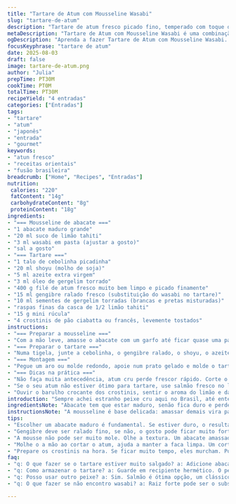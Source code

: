 ```yaml
---
title: "Tartare de Atum com Mousseline Wasabi"
slug: "tartare-de-atum"
description: "Tartare de atum fresco picado fino, temperado com toque de gengibre e óleo de gergelim torrado. Mousseline feita de abacate amassado com limão e wasabi, servida com mini rúcula e crostini de ciabatta. Sementes de gergelim tostadas e raspas de limão para finalizar. Receita livre de laticínios, ovos e oleaginosas, com sabor oriental e toque cítrico."
metaDescription: "Tartare de Atum com Mousseline Wasabi é uma combinação refrescante e sofisticada que traz o sabor do mar com um toque oriental."
ogDescription: "Aprenda a fazer Tartare de Atum com Mousseline Wasabi. Um prato elegante que combina frescor e sabor intenso, ideal para entradas."
focusKeyphrase: "tartare de atum"
date: 2025-08-03
draft: false
image: tartare-de-atum.png
author: "Julia"
prepTime: PT30M
cookTime: PT0M
totalTime: PT30M
recipeYield: "4 entradas"
categories: ["Entradas"]
tags:
- "tartare"
- "atum"
- "japonês"
- "entrada"
- "gourmet"
keywords:
- "atun fresco"
- "receitas orientais"
- "fusão brasileira"
breadcrumb: ["Home", "Recipes", "Entradas"]
nutrition: 
 calories: "220"
 fatContent: "14g"
 carbohydrateContent: "8g"
 proteinContent: "18g"
ingredients:
- "=== Mousseline de abacate ==="
- "1 abacate maduro grande"
- "20 ml suco de limão tahiti"
- "3 ml wasabi em pasta (ajustar a gosto)"
- "sal a gosto"
- "=== Tartare ==="
- "1 talo de cebolinha picadinha"
- "20 ml shoyu (molho de soja)"
- "5 ml azeite extra virgem"
- "3 ml óleo de gergelim torrado"
- "400 g filé de atum fresco muito bem limpo e picado finamente"
- "15 ml gengibre ralado fresco (substituição do wasabi no tartare)"
- "10 ml sementes de gergelim torradas (brancas e pretas misturadas)"
- "raspas finas da casca de 1/2 limão tahiti"
- "15 g mini rúcula"
- "4 crostinis de pão ciabatta ou francês, levemente tostados"
instructions:
- "=== Preparar a mousseline ==="
- "Com a mão leve, amasse o abacate com um garfo até ficar quase uma pasta, mas com um pouco de textura ainda. Misture o suco de limão e o wasabi. Não exagere no wasabi; vai com calma, sempre ajusta no final. Tempere com sal, cubra com filme e deixa na geladeira por pelo menos 15 minutos, pra firmar e os sabores se casarem."
- "=== Preparar o tartare ==="
- "Numa tigela, junte a cebolinha, o gengibre ralado, o shoyu, o azeite e o óleo de gergelim. Misture usando um batedor pequeno, até o líquido ficar homogêneo. Agora entra o atum: com a ponta da faca ou uma colher, incorpore delicadamente o peixe picado ao molho. Cuidado pra não esmagar, o atum deve manter pedaços definidos. Ajuste sal, lembrando que o shoyu já é salgado."
- "=== Montagem ==="
- "Pegue um aro ou molde redondo, apoie num prato gelado e molde o tartare, apertando levemente. Tire o aro com cuidado. Com uma colher, faça uma quenelle da mousseline e coloque ao lado ou levemente sobre o tartare. Polvilhe as sementes de gergelim por cima e as raspas do limão. Finalize com umas folhas de mini rúcula em volta. Sirva com os crostinis ao lado e regue com um fiozinho de azeite extra virgem por cima."
- "=== Dicas na prática ==="
- "Não faça muita antecedência, atum cru perde frescor rápido. Corte o peixe na hora e guarde bem frio até montar. Se não achar wasabi em pasta, pode usar raiz forte, mas com moderação. Abacate oxidado escurece – por isso o limão ajuda, mas prepare pouco antes de servir. Se quiser um twist, adiciona pimenta dedo-de-moça bem picadinha no tartare pra dar um toque picante e brasileiro. Rúcula pode ser substituída por broto de alfafa ou agrião."
- "Se o seu atum não estiver ótimo para tartare, use salmão fresco no lugar, o procedimento é o mesmo. Outra opção para os crostinis é fazer fatias finas de aipim frito, crocante e diferente. Cuidado para não deixar a mousseline muito mole – consistência firme ajuda na apresentação."
- "Ouvir o barulho crocante dos crostinis, sentir o aroma do limão e da cebolinha misturados com o fresco do atum. O sabor picante do gengibre vai abrindo caminho, o wasabi na mousseline surpreende de leve, sem agredir. Texturas que não se misturam demais, o crocante com o cremoso, o frescor do verde. É prato que pede respeito no preparo, ocupa visual e sabor juntos."
introduction: "Sempre achei estranho peixe cru aqui no Brasil, até entender que a maturidade do cozinheiro e a confiança no peixeiro fazem toda diferença. Atum foi o primeiro que me dei ao luxo de usar cru. Lá pelas décimas tentativas, percebi que textura era o ponto chave; moer, picar grosso demais tornava o tartare uma pasta esquecida, como patê. Abacate entrou pra suavizar, resgatar frescor, e o golpe do wasabi foi aprendendo a usar como tempero, macerando ele na mosseleine para equilibrar o aroma e o sabor. Gostei de usar gengibre no molho; traz um toque oriental, quebra o sal do shoyu sem esconder o peixe. Testei muitas combinações e o segredo é respeitar os tempos de frio, sentir aroma e textura do peixe. A crocância do crostini faz toda diferença, mesmo para um tartare que já é úmido pela mousseline. Já tentei servir com chips de mandioca, mas crostinis são mais versáteis e se aguentam sem murchar. Rúcula, com seu leve amargor, corta gordura do azeite e da textura cremosa. Esse prato é tudo menos óbvio, exige atenção aos detalhes desde cortar o atum até montar, para não virar um amontoado sem graça."
ingredientsNote: "Abacate tem que estar maduro, senão fica duro e perde a cremosidade. Limão tahiti é o mais fácil de achar, mas limão siciliano traz outro toque, se estiver disponível. Wasabi deve ser de pasta, não pó seco – é mais fresco e possível ajustar quantidade. O gengibre ralado é substituto clássico pro wasabi no tartare, traz sabor e picância na medida exata, sobretudo para quem evita estimulantes fortes. Azeite extra virgem deve ser de boa qualidade, porque vai direto no prato, realçando sem competir. Óleo de gergelim você encontra em lojas orientais, mas cuidado pra escolher o torrado, que é mais intenso. Se não gostar ou não tiver, substitua por óleo de girassol tostado. Atum fresco, de corte para sashimi, indica qualidade; corte ao contrário das fibras para melhor textura. Rúcula dá frescor e amarguinho, mas pode ser brotos verdes variados, dependendo do que sua feira oferecer. Crostinis são versáteis; pão francês, ciabatta ou até fatias finas de baguete funcionam, tostado até ficar crocante, mas sem queimar."
instructionsNote: "A mousseline é base delicada: amassar demais vira pasta pesada, misturar pouco resulta em pedaços desagradáveis. O suco de limão é importante para equilibrar acidez e evitar escurecimento do abacate. O wasabi vai criar aquele toque picante que é percebido primeiro no nariz, depois na língua, então sempre vá aos poucos e prove. No tartare, o corte da cebolinha foi feito bem fino para liberar sabor sem pedaços duros. O gengibre precisa estar bem ralado fino, quase pasta, para incorporar no molho e perfumar o peixe sem sobressair demais. Misture o molho antes de unir o atum para garantir distribuição homogênea. A montagem necessita cuidado para não esfarelar o tartare, use aro para fixar formato. O contraste entre a cremosidade da mousseline e o crocante do crostini é fundamental para o prato ganhar textura. Na montagem também aproveito para ajustar a apresentação visual: sementes de gergelim espalhadas com pontas irregulares e as raspas de limão dão variação e cor ao prato. Regar azeite no final traz brilho e suaviza sabores."
tips:
- "Escolher um abacate maduro é fundamental. Se estiver duro, o resultado será ruim. Use limão tahiti, fácil de achar. Se possível, experimente o siciliano para um toque diferente. Wasabi de pasta é essencial, evita o seco."
- "Gengibre deve ser ralado fino, se não, o gosto pode ficar muito forte. Se não tiver foi substituído. Use pimenta dedo-de-moça se quiser picância. Tente misturar mas em pequenas quantidades para um toque surpreendente."
- "A mousse não pode ser muito mole. Olhe a textura. Um abacate amassado demais vira uma pasta pesada. Misture o wasabi lentamente. Prove após a adição, sempre. A temperatura é chave, mantenha tudo fresco durante o preparo."
- "Molhe o a mão ao cortar o atum, ajuda a manter a faca limpa. Um corte ao contrário das fibras garante melhor textura no tartare. E não esqueça que o tartare não pode ficar em temperatura ambiente, mantenha gelado."
- "Prepare os crostinis na hora. Se ficar muito tempo, eles murcham. Pode usar aipim frito como substituto. Em situações de emergência, se o atum não estiver fresco, prefira salmão, o sabor é ótimo também."
faq:
- "q: O que fazer se o tartare estiver muito salgado? a: Adicione abacate na mousseline. Isso suaviza. E cuide com shoyu. Lembre-se, você pode misturar melhor."
- "q: Como armazenar o tartare? a: Guarde em recipiente hermético. O peixe cru só dura por horas. Pode desacelerar se por cima colocar limão. Mais fresco, melhor."
- "q: Posso usar outro peixe? a: Sim. Salmão é ótima opção, um clássico. Faça igual, mas os sabores são diferentes. O segredo é a qualidade do peixe."
- "q: O que fazer se não encontro wasabi? a: Raiz forte pode ser o substituto. Mas tenha cuidado, é mais potente. Adicione devagar para não se assustar com a ardência."

---
```

